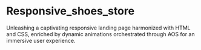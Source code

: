 <h1>Responsive_shoes_store</h1>
Unleashing a captivating responsive landing page harmonized with HTML and CSS, enriched by dynamic animations orchestrated through AOS for an immersive user experience.
